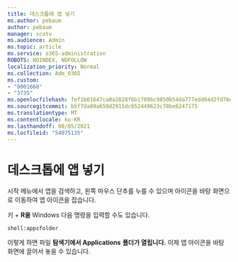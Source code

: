 ```yaml
---
title: 데스크톱에 앱 넣기
ms.author: pebaum
author: pebaum
manager: scotv
ms.audience: Admin
ms.topic: article
ms.service: o365-administration
ROBOTS: NOINDEX, NOFOLLOW
localization_priority: Normal
ms.collection: Adm_O365
ms.custom:
- "9001668"
- "3735"
ms.openlocfilehash: fef1b01647ca0a2828f6b1f09bc9850b54da777edd04d2fd76e6c79579fbefcc
ms.sourcegitcommit: b5f7da89a650d2915dc652449623c78be6247175
ms.translationtype: MT
ms.contentlocale: ko-KR
ms.lasthandoff: 08/05/2021
ms.locfileid: "54075135"
---
```

# <a name="put-apps-on-the-desktop"></a>데스크톱에 앱 넣기

시작 메뉴에서 앱을  검색하고, 왼쪽 마우스 단추를 누를 수 있으며 아이콘을 바탕 화면으로 이동하여 앱 아이콘을 잡습니다.

키 + **R을** Windows 다음 명령을 입력할 수도 있습니다.

`shell:appsfolder`

이렇게 하면 파일 **탐색기에서 Applications** **폴더가 열립니다.** 이제 앱 아이콘을 바탕 화면에 끌어서 놓을 수 있습니다.
